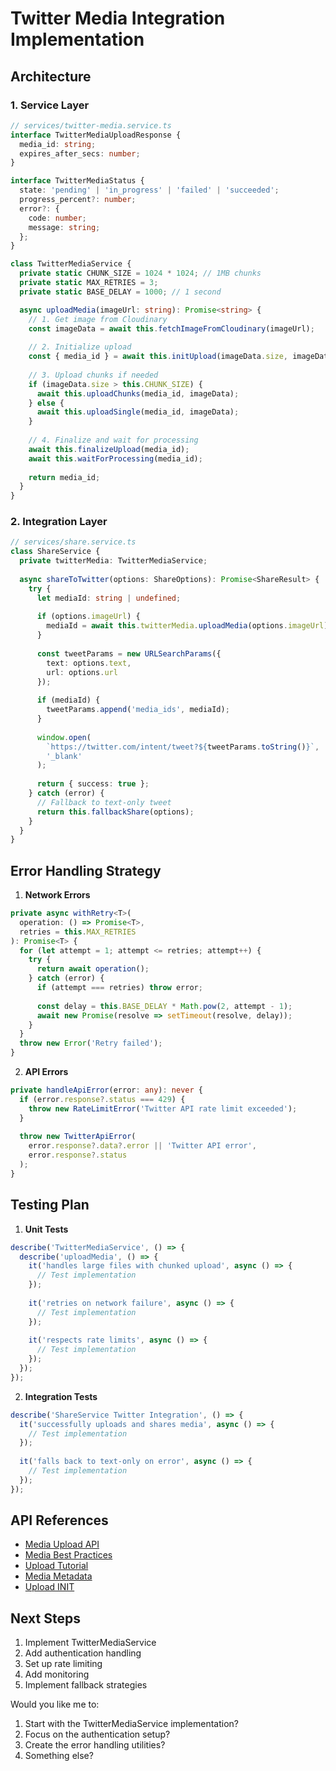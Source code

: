 # Twitter Media Integration Implementation

## Architecture

### 1. Service Layer
```typescript
// services/twitter-media.service.ts
interface TwitterMediaUploadResponse {
  media_id: string;
  expires_after_secs: number;
}

interface TwitterMediaStatus {
  state: 'pending' | 'in_progress' | 'failed' | 'succeeded';
  progress_percent?: number;
  error?: {
    code: number;
    message: string;
  };
}

class TwitterMediaService {
  private static CHUNK_SIZE = 1024 * 1024; // 1MB chunks
  private static MAX_RETRIES = 3;
  private static BASE_DELAY = 1000; // 1 second

  async uploadMedia(imageUrl: string): Promise<string> {
    // 1. Get image from Cloudinary
    const imageData = await this.fetchImageFromCloudinary(imageUrl);
    
    // 2. Initialize upload
    const { media_id } = await this.initUpload(imageData.size, imageData.type);
    
    // 3. Upload chunks if needed
    if (imageData.size > this.CHUNK_SIZE) {
      await this.uploadChunks(media_id, imageData);
    } else {
      await this.uploadSingle(media_id, imageData);
    }
    
    // 4. Finalize and wait for processing
    await this.finalizeUpload(media_id);
    await this.waitForProcessing(media_id);
    
    return media_id;
  }
}
```

### 2. Integration Layer
```typescript
// services/share.service.ts
class ShareService {
  private twitterMedia: TwitterMediaService;
  
  async shareToTwitter(options: ShareOptions): Promise<ShareResult> {
    try {
      let mediaId: string | undefined;
      
      if (options.imageUrl) {
        mediaId = await this.twitterMedia.uploadMedia(options.imageUrl);
      }
      
      const tweetParams = new URLSearchParams({
        text: options.text,
        url: options.url
      });
      
      if (mediaId) {
        tweetParams.append('media_ids', mediaId);
      }
      
      window.open(
        `https://twitter.com/intent/tweet?${tweetParams.toString()}`,
        '_blank'
      );
      
      return { success: true };
    } catch (error) {
      // Fallback to text-only tweet
      return this.fallbackShare(options);
    }
  }
}
```

## Error Handling Strategy

1. **Network Errors**
```typescript
private async withRetry<T>(
  operation: () => Promise<T>,
  retries = this.MAX_RETRIES
): Promise<T> {
  for (let attempt = 1; attempt <= retries; attempt++) {
    try {
      return await operation();
    } catch (error) {
      if (attempt === retries) throw error;
      
      const delay = this.BASE_DELAY * Math.pow(2, attempt - 1);
      await new Promise(resolve => setTimeout(resolve, delay));
    }
  }
  throw new Error('Retry failed');
}
```

2. **API Errors**
```typescript
private handleApiError(error: any): never {
  if (error.response?.status === 429) {
    throw new RateLimitError('Twitter API rate limit exceeded');
  }
  
  throw new TwitterApiError(
    error.response?.data?.error || 'Twitter API error',
    error.response?.status
  );
}
```

## Testing Plan

1. **Unit Tests**
```typescript
describe('TwitterMediaService', () => {
  describe('uploadMedia', () => {
    it('handles large files with chunked upload', async () => {
      // Test implementation
    });
    
    it('retries on network failure', async () => {
      // Test implementation
    });
    
    it('respects rate limits', async () => {
      // Test implementation
    });
  });
});
```

2. **Integration Tests**
```typescript
describe('ShareService Twitter Integration', () => {
  it('successfully uploads and shares media', async () => {
    // Test implementation
  });
  
  it('falls back to text-only on error', async () => {
    // Test implementation
  });
});
```

## API References
- [Media Upload API](https://developer.x.com/en/docs/x-api/v1/media/upload-media/api-reference/post-media-upload)
- [Media Best Practices](https://developer.x.com/en/docs/x-api/v1/media/upload-media/uploading-media/media-best-practices)
- [Upload Tutorial](https://developer.x.com/en/docs/tutorials/uploading-media)
- [Media Metadata](https://developer.x.com/en/docs/x-api/v1/media/upload-media/api-reference/post-media-metadata-create)
- [Upload INIT](https://developer.x.com/en/docs/x-api/v1/media/upload-media/api-reference/post-media-upload-init)

## Next Steps
1. Implement TwitterMediaService
2. Add authentication handling
3. Set up rate limiting
4. Add monitoring
5. Implement fallback strategies

Would you like me to:
1. Start with the TwitterMediaService implementation?
2. Focus on the authentication setup?
3. Create the error handling utilities?
4. Something else? 